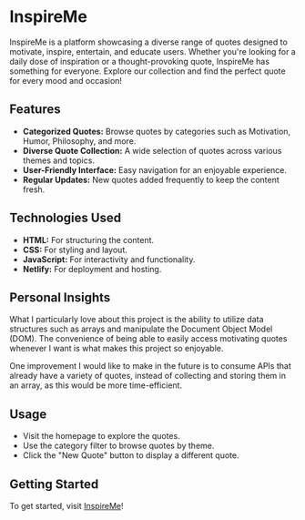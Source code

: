 ﻿# InspireMe  

InspireMe is a platform showcasing a diverse range of quotes designed to motivate, inspire, entertain, and educate users. Whether you're looking for a daily dose of inspiration or a thought-provoking quote, InspireMe has something for everyone. Explore our collection and find the perfect quote for every mood and occasion!  

## Features  
- **Categorized Quotes:** Browse quotes by categories such as Motivation, Humor, Philosophy, and more.  
- **Diverse Quote Collection:** A wide selection of quotes across various themes and topics.  
- **User-Friendly Interface:** Easy navigation for an enjoyable experience.  
- **Regular Updates:** New quotes added frequently to keep the content fresh.  

## Technologies Used  
- **HTML:** For structuring the content.  
- **CSS:** For styling and layout.  
- **JavaScript:** For interactivity and functionality.  
- **Netlify:** For deployment and hosting.  

## Personal Insights  

What I particularly love about this project is the ability to utilize data structures such as arrays and manipulate the Document Object Model (DOM). The convenience of being able to easily access motivating quotes whenever I want is what makes this project so enjoyable.  

One improvement I would like to make in the future is to consume APIs that already have a variety of quotes, instead of collecting and storing them in an array, as this would be more time-efficient.  

## Usage  
- Visit the homepage to explore the quotes.  
- Use the category filter to browse quotes by theme.  
- Click the "New Quote" button to display a different quote.  

## Getting Started  
To get started, visit [InspireMe](https://inspireme-by-vera.netlify.app/)!  